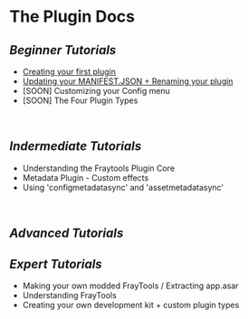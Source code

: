 # The Plugin Docs

  ## _Beginner Tutorials_
* [Creating your first plugin](/Tutorials/Tutorial.md)
* [Updating your MANIFEST.JSON + Renaming your plugin](/Tutorials/ManifestJSONGuide.md)
* [SOON] Customizing your Config menu
* [SOON] The Four Plugin Types

<br/>
  
  ## _Indermediate Tutorials_
* Understanding the Fraytools Plugin Core
* Metadata Plugin - Custom effects
* Using 'configmetadatasync' and 'assetmetadatasync'
<br/>

  ## _Advanced Tutorials_

  ## _Expert Tutorials_

* Making your own modded FrayTools / Extracting app.asar
* Understanding FrayTools
* Creating your own development kit + custom plugin types


